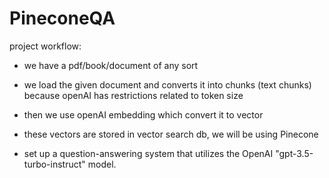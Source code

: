 # PineconeQA

project workflow:
    
- we have a pdf/book/document of any sort 
    
- we load the given document and converts it into chunks (text chunks) because openAI has restrictions related to token size

- then we use openAI embedding which convert it to vector
    
- these vectors are stored in vector search db, we will be using Pinecone

- set up a question-answering system that utilizes the OpenAI "gpt-3.5-turbo-instruct" model.
